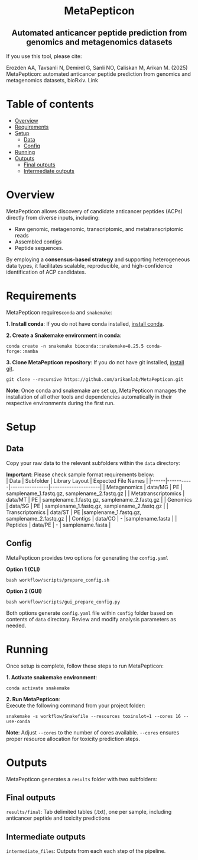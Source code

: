 <h1 align="center">MetaPepticon</h1>
<h2 align="center">Automated anticancer peptide prediction from genomics and metagenomics datasets</h2>

If you use this tool, please cite:  
  
Erozden AA, Tavsanli N, Demirel G, Sanli NO, Caliskan M, Arikan M. (2025) MetaPepticon: automated anticancer peptide prediction from genomics and metagenomics datasets, bioRxiv. Link


# Table of contents
- [Overview](#overview)
- [Requirements](#requirements)
- [Setup](#setup)
    - [Data](#data)
    - [Config](#config)
- [Running](#running)
- [Outputs](#outputs)
    - [Final outputs](#final-outputs)
    - [Intermediate outputs](#intermediate-outputs)

# Overview
MetaPepticon allows discovery of candidate anticancer peptides (ACPs) directly from diverse inputs, including:
- Raw genomic, metagenomic, transcriptomic, and metatranscriptomic reads
- Assembled contigs
- Peptide sequences. 

By employing a **consensus-based strategy** and supporting heterogeneous data types, it facilitates scalable, reproducible, and high-confidence identification of ACP candidates.

# Requirements
MetaPepticon requires`conda` and  `snakemake`: 
   
**1. Install conda**: If you do not have conda installed, [install conda](https://conda.io/projects/conda/en/latest/user-guide/install/index.html).  
  
**2. Create a Snakemake environment in conda**:
```
conda create -n snakemake bioconda::snakemake=8.25.5 conda-forge::mamba
```
  
**3. Clone MetaPepticon repository**: If you do not have git installed, [install git](https://github.com/git-guides/install-git).
```
git clone --recursive https://github.com/arikanlab/MetaPepticon.git
```
  
**Note**: Once conda and snakemake are set up, MetaPepticon manages the installation of all other tools and dependencies automatically in their respective environments during the first run. 

# Setup
## Data
Copy your raw data to the relevant subfolders within the `data` directory:      
  
**Important**: Please check sample format requirements below:  
| Data | Subfolder | Library Layout | Expected File Names |
|------|-----------|----------------|---------------------|
| Metagenomics | data/MG | PE | samplename_1.fastq.gz, samplename_2.fastq.gz |
| Metatranscriptomics | data/MT | PE | samplename_1.fastq.gz, samplename_2.fastq.gz |
| Genomics | data/SG | PE | samplename_1.fastq.gz, samplename_2.fastq.gz |
| Transcriptomics | data/ST | PE |samplename_1.fastq.gz, samplename_2.fastq.gz |
| Contigs | data/CO | - |samplename.fasta |
| Peptides | data/PE | - | samplename.fasta |

## Config
MetaPepticon provides two options for generating the `config.yaml`

**Option 1 (CLI)**   
```
bash workflow/scripts/prepare_config.sh
```

**Option 2 (GUI)**   
```
bash workflow/scripts/gui_prepare_config.py
```
Both options generate `config.yaml` file within `config` folder based on contents of `data` directory. Review and modify analysis parameters as needed.

# Running
Once setup is complete, follow these steps to run MetaPepticon: 
   
**1. Activate snakemake environment**:
```
conda activate snakemake
```


**2. Run MetaPepticon**:  
Execute the following command from your project folder:
```
snakemake -s workflow/Snakefile --resources toxinslot=1 --cores 16 --use-conda
```


**Note**: Adjust `--cores` to the number of cores available. `--cores` ensures proper resource allocation for toxicity prediction steps.


# Outputs
MetaPepticon generates a `results` folder with two subfolders:

## Final outputs
`results/final`: Tab delimited tables (.txt), one per sample, including anticancer peptide and toxicity predictions

## Intermediate outputs
`intermediate_files`: Outputs from each each step of the pipeline. 
